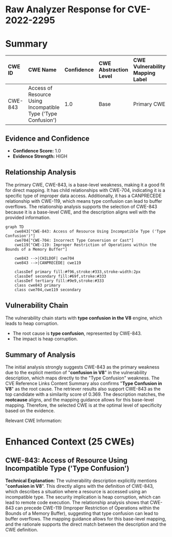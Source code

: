 # Raw Analyzer Response for CVE-2022-2295

# Summary
| CWE ID  | CWE Name                                                                    | Confidence | CWE Abstraction Level | CWE Vulnerability Mapping Label | CWE-Vulnerability Mapping Notes |
| :-------- | :-------------------------------------------------------------------------- | :---------- | :---------------------- | :------------------------------ | :-------------------------------- |
| CWE-843 | Access of Resource Using Incompatible Type ('Type Confusion') | 1.0        | Base                    | Primary CWE                     | Allowed                           |

## Evidence and Confidence

*   **Confidence Score:** 1.0
*   **Evidence Strength:** HIGH

## Relationship Analysis
The primary CWE, CWE-843, is a base-level weakness, making it a good fit for direct mapping. It has child relationships with CWE-704, indicating it is a specific type of improper data access. Additionally, it has a CANPRECEDE relationship with CWE-119, which means type confusion can lead to buffer overflows. The relationship analysis supports the selection of CWE-843 because it is a base-level CWE, and the description aligns well with the provided information.

```mermaid
graph TD
    cwe843["CWE-843: Access of Resource Using Incompatible Type ('Type Confusion')"]
    cwe704["CWE-704: Incorrect Type Conversion or Cast"]
    cwe119["CWE-119: Improper Restriction of Operations within the Bounds of a Memory Buffer"]
    
    cwe843 -->|CHILDOF| cwe704
    cwe843 -->|CANPRECEDE| cwe119
    
    classDef primary fill:#f96,stroke:#333,stroke-width:2px
    classDef secondary fill:#69f,stroke:#333
    classDef tertiary fill:#9e9,stroke:#333
    class cwe843 primary
    class cwe704,cwe119 secondary
```

## Vulnerability Chain
The vulnerability chain starts with **type confusion in the V8** engine, which leads to heap corruption.
  - The root cause is **type confusion**, represented by CWE-843.
  - The impact is heap corruption.

## Summary of Analysis
The initial analysis strongly suggests CWE-843 as the primary weakness due to the explicit mention of "**confusion in V8**" in the vulnerability description, which maps directly to the "Type Confusion" weakness. The CVE Reference Links Content Summary also confirms "**Type Confusion in V8**" as the root cause. The retriever results also support CWE-843 as the top candidate with a similarity score of 0.369. The description matches, the **rootcause** aligns, and the mapping guidance allows for this base-level mapping. Therefore, the selected CWE is at the optimal level of specificity based on the evidence.

Relevant CWE Information:

# Enhanced Context (25 CWEs)

## CWE-843: Access of Resource Using Incompatible Type ('Type Confusion')

**Technical Explanation:**
The vulnerability description explicitly mentions "**confusion in V8**". This directly aligns with the definition of CWE-843, which describes a situation where a resource is accessed using an incompatible type. The security implication is heap corruption, which can lead to remote code execution. The relationship analysis shows that CWE-843 can precede CWE-119 (Improper Restriction of Operations within the Bounds of a Memory Buffer), suggesting that type confusion can lead to buffer overflows. The mapping guidance allows for this base-level mapping, and the rationale supports the direct match between the description and the CWE definition.